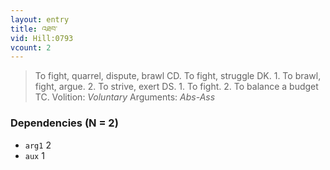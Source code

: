 ```yaml
---
layout: entry
title: འཐབ་
vid: Hill:0793
vcount: 2
---
```

> To fight, quarrel, dispute, brawl CD\. To fight, struggle DK\. 1\. To brawl, fight, argue\. 2\. To strive, exert DS\. 1\. To fight\. 2\. To balance a budget TC\.
> Volition: _Voluntary_
> Arguments: _Abs-Ass_


### Dependencies (N = 2)
* `arg1` 2
* `aux` 1
